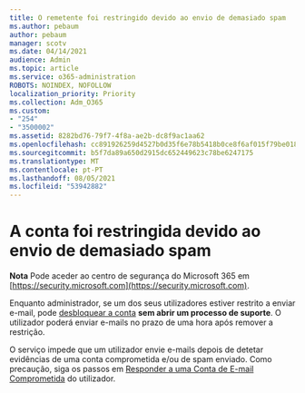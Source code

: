 ```yaml
---
title: O remetente foi restringido devido ao envio de demasiado spam
ms.author: pebaum
author: pebaum
manager: scotv
ms.date: 04/14/2021
audience: Admin
ms.topic: article
ms.service: o365-administration
ROBOTS: NOINDEX, NOFOLLOW
localization_priority: Priority
ms.collection: Adm_O365
ms.custom:
- "254"
- "3500002"
ms.assetid: 8282bd76-79f7-4f8a-ae2b-dc8f9ac1aa62
ms.openlocfilehash: cc891926259d4527b0d35f6e78b5418b0ce8f6af015f79be01866ffe088704c7
ms.sourcegitcommit: b5f7da89a650d2915dc652449623c78be6247175
ms.translationtype: MT
ms.contentlocale: pt-PT
ms.lasthandoff: 08/05/2021
ms.locfileid: "53942882"
---
```

# <a name="account-is-restricted-for-sending-too-much-spam"></a>A conta foi restringida devido ao envio de demasiado spam

**Nota** Pode aceder ao centro de segurança do Microsoft 365 em [https://security.microsoft.com](https://security.microsoft.com).

Enquanto administrador, se um dos seus utilizadores estiver restrito a enviar e-mail, pode [desbloquear a conta](https://security.microsoft.com/?hash=/restrictedusers) **sem abrir um processo de suporte**. O utilizador poderá enviar e-mails no prazo de uma hora após remover a restrição.

O serviço impede que um utilizador envie e-mails depois de detetar evidências de uma conta comprometida e/ou de spam enviado. Como precaução, siga os passos em [Responder a uma Conta de E-mail Comprometida](https://docs.microsoft.com/microsoft-365/security/office-365-security/responding-to-a-compromised-email-account) do utilizador.
